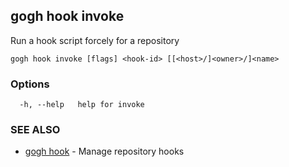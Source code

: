 ## gogh hook invoke

Run a hook script forcely for a repository

```
gogh hook invoke [flags] <hook-id> [[<host>/]<owner>/]<name>
```

### Options

```
  -h, --help   help for invoke
```

### SEE ALSO

* [gogh hook](gogh_hook.md)	 - Manage repository hooks

